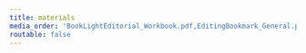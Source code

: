 ```yaml
---
title: materials
media_order: 'BookLightEditorial_Workbook.pdf,EditingBookmark_General.pdf,EditingBookmark_Worldbuilding.pdf,EditingBookmark_Wounds.pdf,EditingBookmark_InfoDump.pdf,EditingBookmark_Hooks.pdf,EditingBookmark_Structure.pdf'
routable: false
---
```


